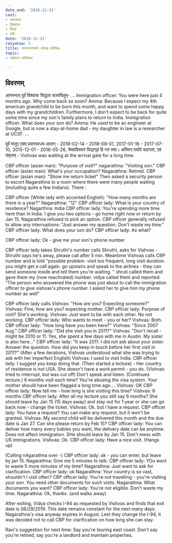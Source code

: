 ```yaml
---
date_end: '2018-12-31'
cast:
- नागरत्ना
- विश्वासः
- विद्या
- रविः
date: '2018-12-31'
rasyataa: 5
title: नागरत्नागमने म्लेच्छ-प्रतिषेधः
topic:
- सर्वकार-प्रतिबन्धः

---
```


## विवरणम्
आगमनात् पूर्वं‌ विश्वासः सिद्धतां कल्पयितुम्-
...
Immigration officer: You were here just 4 months ago. Why come back so soon?
Amma: Because I expect my 4th american grandchild to be born this month, and want to spend some happy days with my grandchildren. Furthermore, I don't expect to be back for quite some time since my son's family plans to return to India.
Immigration officer: What does your son do?
Amma: He used to be an engineer at Google, but is now a stay-at-home dad - my daughter in law is a researcher at UCSF.
...

पूर्वं मातुर् एवम् प्रयाणावधय आसन् - 2018-02-14 - 2018-08-01, 2017-01-16 - 2017-07-10, 2015-12-01 - 2016-05-26, येष्वादिमवारं विद्यागृहं हि गतं तया। अस्मिन् पर्याये यदागता, एवं संवृत्तम् -
Vishvas was waiting at the arrival gate for a long time.

CBP officer (asian man): "Purpose of visit?"
nagarathna: "Visiting son."
CBP officer (asian man): What's your occupation?
Nagarathna: Retired.
CBP officer (asian man): "Show me return ticket"
Then asked a security person to escort Nagarathna to a room where there were many people waiting (including quite a few Indians). There :

CBP officer (White lady with accented English): "How many months are there in a year?"
Nagarathna: "12"
CBP officer lady: What is your country of residence?
Nagarthna: India
CBP officer lady: You're spending more time here than in India. I give you two options - go home right now or return by Jan 15.
Nagarathna refused to pick an option.
CBP officer generally refused to allow any interruptions: "Just answer my question. Don't waste my time."
CBP officer lady: What does your son do?
CBP officer lady: As what?

CBP officer lady: Ok - give me your son's phone number

CBP officer lady takes Shruthi's number calls Shruthi, asks for Vishvas - Shruthi says he's away, please call after 5 min. Meantime Vishvas calls CBP number and is told "possible problem -visit too frequent, long visit duration. you might get a call again. go upstairs and speak to the airlines - they can send someone inside and tell them you're waiting. " shruti called them and gave them my (now reactivated) number. vidya called them and reported: "The person who answered the phone was just about to call the immigration officer to give vishvas's phone number. I asked her to give him my phone number as well"

CBP officer lady calls Vishvas: "How are you? Expecting someone?"
Vishvas: Fine, how are you? expecting mother.
CBP officer lady: Purpose of visit? She's working.
Vishvas: Just want to be with each other. No not working.
CBP officer lady: Who wants to meet - you or her?
Vishvas: Both.
CBP officer lady: "How long have you been here?"
Vishvas: "Since 2007 Aug."
CBP officer lady: "Did she visit you in 2011?"
Vishvas: "Don't recall - might be 2010 or 11. Yes, she spent a few days with me in Austin. My sister is also here..."
CBP officer lady: "It was 2011. I did not ask about your sister. Answer the question. How did you keep in touch before her first visit in 2011?"
(After a few iterations, Vishvas understood what she was trying to ask with her imperfect English)
Vishvas: I used to visit India.
CBP officer lady: I suggest you keep doing that. (Then started a lecture) - Her country of residence is not USA. She doesn't have a work permit - you do. (Vishvas tried to interrupt, but was cut off) Don't speak and listen. (Continues lecture.) 6 months visit each time? You're abusing the visa system. Your mother should have been flagged a long time ago....
Vishvas: OK
CBP officer lady: Now tell me - how long is she visiting this time?
Vishvas: 6 months
CBP officer lady: After all my lecture you still say 6 months? She should leave by Jan 15 (15 days away) and stay out for 1 year or she can go back now - change the ticket.
Vishvas: Ok. but I have a request.
CBP officer lady: You have a request? You can make any request, but it won't be granted.
Vishvas: My second child will be delivered this month and the due date is Jan 27. Can she please return by Feb 15?
CBP officer lady: You can deliver how many every babies you want, the delivery date can be anytime. Does not affect immigration. SHe should leave by Jan 15. Don't mess with US immigrations.
Vishvas: Ok.
CBP officer lady: Have a nice visit. (Hangs up)

(Calling nAgarathna over -)
CBP officer lady: ok - you can enter, but leave by jan 15.
Nagarathna: Give me 5 minutes to talk.
CBP officer lady: YOu want to waste 5 more minutes of my time?
Nagarathna: Just want to ask for clarification.
CBP officer lady: ok
Nagarathna: Your country is so vast, shouldn't I visit often?
CBP officer lady: You're not travelling - you're visiting your son. You need other documents for such visits.
Nagarathna: What documents you want?
CBP officer lady: You're not eligible. Don't waste my time.
Nagarathna: Ok, thanks.
(and walks away)

After exiting, Vidya checks I-94 as requested by Vishvas and finds that exit date is 06/29/2019. This date remains constant for the next many days. Nagarathna's visa anyway expires in August. Lest they change the I-94, it was decided not to call CBP for clarification on how long she can stay. 

Ravi's suggestion for next time: Say you're touring east coast. Don't say you're retired, say you're a landlord and maintain properties.

